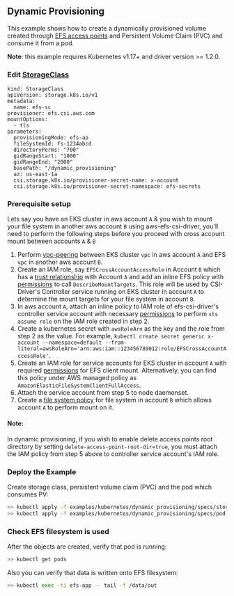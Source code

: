 ## Dynamic Provisioning
This example shows how to create a dynamically provisioned volume created through [EFS access points](https://docs.aws.amazon.com/efs/latest/ug/efs-access-points.html) and Persistent Volume Claim (PVC) and consume it from a pod.

**Note**: this example requires Kubernetes v1.17+ and driver version >= 1.2.0.

### Edit [StorageClass](./specs/storageclass.yaml)

```
kind: StorageClass
apiVersion: storage.k8s.io/v1
metadata:
  name: efs-sc
provisioner: efs.csi.aws.com
mountOptions:
  - tls
parameters:
  provisioningMode: efs-ap
  fileSystemId: fs-1234abcd
  directoryPerms: "700"
  gidRangeStart: "1000"
  gidRangeEnd: "2000"
  basePath: "/dynamic_provisioning"
  az: us-east-1a
  csi.storage.k8s.io/provisioner-secret-name: x-account
  csi.storage.k8s.io/provisioner-secret-namespace: efs-secrets
```

### Prerequisite setup
Lets say you have an EKS cluster in aws account `A` & you wish to mount your file system in another aws account `B` using aws-efs-csi-driver, you'll need to perform the following steps before you proceed with cross account mount between accounts `A` & `B` 
1. Perform [vpc-peering](https://docs.aws.amazon.com/vpc/latest/peering/working-with-vpc-peering.html) between EKS cluster `vpc` in aws account `A` and EFS `vpc` in another aws account `B`.
2. Create an IAM role, say `EFSCrossAccountAccessRole` in Account `B` which has a [trust relationship](./iam-policy-examples/trust-relationship-example.json) with Account `A` and add an inline EFS policy with [permissions](./iam-policy-examples/describe-mount-target-example.json) to call `DescribeMountTargets`. This role will be used by CSI-Driver's Controller service running on EKS cluster in account `A` to determine the mount targets for your file system in account `B`. 
3. In aws account `A`, attach an inline policy to IAM role of efs-csi-driver's controller service account with necessary [permissions](./iam-policy-examples/cross-account-assume-policy-example.json) to perform `sts assume role` on the IAM role created in step 2.  
4. Create a kubernetes secret with `awsRoleArn` as the key and the role from step 2 as the value. For example, `kubectl create secret generic x-account --namespace=default --from-literal=awsRoleArn='arn:aws:iam::123456789012:role/EFSCrossAccountAccessRole'`.
5. Create an IAM role for service accounts for EKS cluster in account `A` with required [permissions](./iam-policy-examples/node-deamonset-iam-policy-example.json) for EFS client mount. Alternatively, you can find this policy under AWS managed policy as `AmazonElasticFileSystemClientFullAccess`.  
6. Attach the service account from step 5 to node daemonset.
7. Create a [file system policy](https://docs.aws.amazon.com/efs/latest/ug/iam-access-control-nfs-efs.html#file-sys-policy-examples) for file system in account `B` which allows account `A` to perform mount on it.

#### Note: 
In dynamic provisioning, if you wish to enable delete access points root directory by setting `delete-access-point-root-dir=true`, you must attach the IAM policy from step 5 above to controller service account's IAM role. 

### Deploy the Example
Create storage class, persistent volume claim (PVC) and the pod which consumes PV:
```sh
>> kubectl apply -f examples/kubernetes/dynamic_provisioning/specs/storageclass.yaml
>> kubectl apply -f examples/kubernetes/dynamic_provisioning/specs/pod.yaml
```

### Check EFS filesystem is used
After the objects are created, verify that pod is running:

```sh
>> kubectl get pods
```

Also you can verify that data is written onto EFS filesystem:

```sh
>> kubectl exec -ti efs-app -- tail -f /data/out
```

